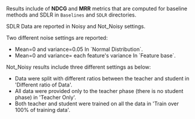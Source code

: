 Results include of <b>NDCG</b> and <b>MRR</b> metrics that are computed for baseline methods and SDLR in `Baselines` and `SDLR` directories.

SDLR Data are reported in Noisy and Not_Noisy settings.

Two different noise settings are reported:
<ul>
  <li>Mean=0 and  variance=0.05 In `Normal Distribution`.</li>
  <li>Mean=0 and  variance= each feature's variance In `Feature base`.</li>
</ul>


Not_Noisy results include three different settings as below:
<ul>
    <li> Data were split with different ratios between the teacher and student in 'Different ratio of Data'. </li>
     <li>All data were provided only to the teacher phase (there is no student phase) in 'Teacher Only'. </li>
     <li>Both teacher and student were trained on all the data in 'Train over 100% of training data'. </li>
</ul>


